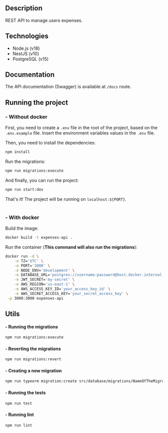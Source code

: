 ## Description

REST API to manage users expenses.

## Technologies

- Node.js (v18)
- NestJS (v10)
- PostgreSQL (v15)

## Documentation

The API documentation (Swagger) is available at `/docs` route.

## Running the project

### - **Without docker**

First, you need to create a `.env` file in the root of the project, based on the `.env.example` file.
Insert the environment variables values in the `.env` file.

Then, you need to install the dependencies:

```sh
npm install
```

Run the migrations:

```sh
npm run migrations:execute
```

And finally, you can run the project:

```sh
npm run start:dev
```

That's it! The project will be running on `localhost:${PORT}`.  
<br>

### - **With docker**

Build the image:

```sh
docker build -t expenses-api .
```

Run the container (**This command will also run the migrations**):

```sh
docker run -d \
	-e TZ='UTC' \
	-e PORT='3000' \
	-e NODE_ENV='development' \
	-e DATABASE_URL='postgres://username:password@host.docker.internal:5432/databasename' \
	-e JWT_SECRET='my-secret' \
	-e AWS_REGION='us-east-1' \
    -e AWS_ACCESS_KEY_ID='your_access_key_id' \
    -e AWS_SECRET_ACCESS_KEY='your_secret_access_key' \
 -p 3000:3000 expenses-api
```

## Utils

#### - Running the migrations

```sh
npm run migrations:execute
```

#### - Reverting the migrations

```sh
npm run migrations:revert
```

#### - Creating a new migration

```sh
npm run typeorm migration:create src/database/migrations/NameOfTheMigration
```

#### - Running the tests

```sh
npm run test
```

#### - Running lint

```sh
npm run lint
```
